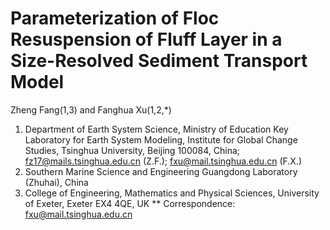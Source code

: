 # Parameterization of Floc Resuspension of Fluff Layer in a Size-Resolved Sediment Transport Model

Zheng Fang(1,3) and Fanghua Xu(1,2,*)

1. Department of Earth System Science, Ministry of Education Key Laboratory for Earth System Modeling, Institute for Global Change Studies, Tsinghua University, Beijing 100084, China; fz17@mails.tsinghua.edu.cn (Z.F.); fxu@mail.tsinghua.edu.cn (F.X.)
2. Southern Marine Science and Engineering Guangdong Laboratory (Zhuhai), China
3. College of Engineering, Mathematics and Physical Sciences, University of Exeter, Exeter EX4 4QE, UK
**  Correspondence: fxu@mail.tsinghua.edu.cn

